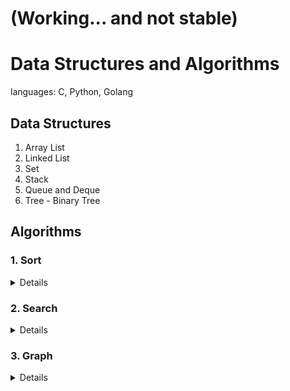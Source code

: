 # (Working... and not stable)
# Data Structures and Algorithms
languages: C, Python, Golang

## Data Structures
1. Array List
2. Linked List
3. Set
4. Stack
5. Queue and Deque
6. Tree - Binary Tree

## Algorithms
### 1. Sort
<details>
<summary>Details</summary>

1. Priority Queue Sort
2. Selection Sort
3. Insertion Sort
4. Heap Sort
5. Divide and Conquer
6. Merge Sort
7. Quick Sort
</details>

### 2. Search
<details>
<summary>Details</summary>

1. Dictionary & Linear Search
2. Binary Search Tree
3. AVL Tree: height-balance property
4. Hash Table
</details>

### 3. Graph
<details>
<summary>Details</summary>

1. Graph: directed vs. undirected, cyclic vs. acyclic
2. Edge List Graph
3. Adjacency List Graph
4. Agjacency Matrix Graph
#### Undirected Graph
<details>
<summary>Details</summary>

5. Depth-First Search(DFS)
6. Breath-First Search(BFS)
</details>

#### Directed graph
<details>
<summary>Details</summary>

7. Floyd-Warshall Algorithm
8. Topological Sort: Directed Acyclic Graph(DAG)
</details>

#### Minimum Spanning Tree(MST)
<details>
<summary>Details</summary>
Greedy Method

9. Prim-Jarnik Algorithm
10. Kruskal Algorithm
11. Brauvka Algorithm(Sollin Algorithm)
</details>

#### Shortest Path Problem
<details>
<summary>Details</summary>

12. Dijkstra Algorithm
13. Bellman-Ford Algorithm
14. DAG Shortest Path using Topological Order
15. all Pairs Shortest Paths
</details>
</details>